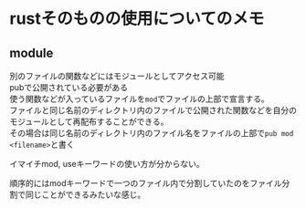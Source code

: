 # rustそのものの使用についてのメモ

## module

別のファイルの関数などにはモジュールとしてアクセス可能  
pubで公開されている必要がある  
使う関数などが入っているファイルを`mod`でファイルの上部で宣言する。  
ファイルと同じ名前のディレクトリ内のファイルで公開された関数などを自分のモジュールとして再配布することができる。  
その場合は同じ名前のディレクトリ内のファイル名をファイルの上部で`pub mod <filename>`と書く

イマイチmod, useキーワードの使い方が分からない。

順序的にはmodキーワードで一つのファイル内で分割していたのをファイル分割で同じことができるみたいな感じ。